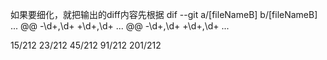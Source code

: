 如果要细化，就把输出的diff内容先根据 dif --git a/[fileNameB] b/[fileNameB]
... @@ -\d+,\d+ +\d+,\d+ ... @@ -\d+,\d+ +\d+,\d+ ...

15/212 23/212 45/212 91/212 201/212